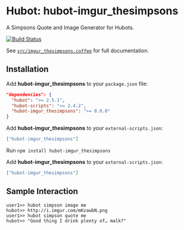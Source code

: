 # Hubot: hubot-imgur_thesimpsons

A Simpsons Quote and Image Generator for Hubots.

[![Build Status](https://travis-ci.org/jjasghar/hubot-imgur_thesimpsons.png?branch=master)](https://travis-ci.org/jjasghar/hubot-imgur_thesimpsons)

See [`src/imgur_thesimpsons.coffee`](src/imgur_thesimpsons.coffee) for full documentation.

## Installation

Add **hubot-imgur_thesimpsons** to your `package.json` file:

```json
"dependencies": {
  "hubot": ">= 2.5.1",
  "hubot-scripts": ">= 2.4.2",
  "hubot-imgur_thesimpsons": ">= 0.0.0"
}
```

Add **hubot-imgur_thesimpsons** to your `external-scripts.json`:

```json
["hubot-imgur_thesimpsons"]
```

Run `npm install hubot-imgur_thesimpsons`

Add **hubot-imgur_thesimpsons** to your `external-scripts.json`:

```json
["hubot-imgur_thesimpsons"]
```

## Sample Interaction

```
user1>> hubot simpson image me
hubot>> http://i.imgur.com/mKzawbN.png
user1>> hubot simpson quote me
hubot>> "Good thing I drink plenty of… malk?"
```
